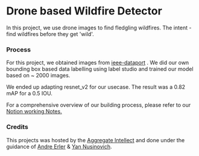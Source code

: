 # Drone based Wildfire Detector
In this project, we use drone images to find fledgling wildfires. The intent - find wildfires before they get 'wild'.

### Process
For this project, we obtained images from [ieee-dataport](https://ieee-dataport.org/open-access/flame-dataset-aerial-imagery-pile-burn-detection-using-drones-uavs#files) . We did our own bounding box based data labelling using label studio and trained our model based on ~ 2000 images.

We ended up adapting resnet_v2 for our usecase. The result was a 0.82 mAP for a 0.5 IOU. 

For a comprehensive overview of our building process, please refer to our [Notion working Notes.](https://cream-lead-5e3.notion.site/Drone-Based-WildFire-Detection-fe8b9a83c71943d1807ddc85ddf6e523)

### Credits
This projects was hosted by the [Aggregate Intellect](https://ai.science/) and done under the guidance of [Andre Erler](https://github.com/aerler) & [Yan Nusinovich](https://github.com/ynusinovich).

